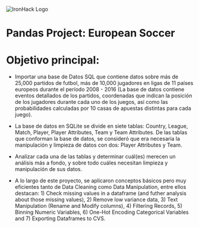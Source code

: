 ![IronHack Logo](https://s3-eu-west-1.amazonaws.com/ih-materials/uploads/upload_d5c5793015fec3be28a63c4fa3dd4d55.png)

# Pandas Project: European Soccer

# Objetivo principal:

 - Importar una base de Datos SQL que contiene datos sobre más de 25,000 partidos de futbol, más de 10,000 jugadores en ligas de 11 países europeos durante el período 2008 - 2016 (La base de datos contiene eventos detallados de los partidos, coordenadas que indican la posición de los jugadores durante cada uno de los juegos, así como las probabilidades calculadas por 10 casas de apuestas distintas para cada juego). 
 
 - La base de datos en SQLite se divide en siete tablas: Country, League, Match, Player, Player Attributes, Team y Team Attributes. De las tablas que conforman la base de datos, se consideró que era necesaria la manipulación y limpieza de datos con dos: Player Attributes y Team. 
 
 - Analizar cada una de las tablas y determinar cuál(es) merecen un análisis más a fondo, y sobre todo cuáles necesitan limpieza y manipulación de sus datos. 
 
 - A lo largo de este proyecto, se aplicaron conceptos básicos pero muy eficientes tanto de Data Cleaning como Data Manipulation, entre ellos destacan: 1) Check missing values in a dataframe (and futher analysis about those missing values), 2) Remove low variance data, 3) Text Manipulation (Rename and Modify columns), 4) Filtering Records, 5) Binning Numeric Variables, 6) One-Hot Encoding Categorical Variables and 7) Exporting Dataframes to CVS.  
 
 
 
 
